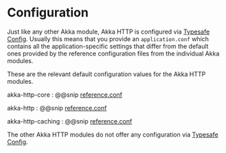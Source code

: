 # Configuration

Just like any other Akka module, Akka HTTP is configured via [Typesafe Config](https://github.com/lightbend/config).
Usually this means that you provide an `application.conf` which contains all the application-specific settings that
differ from the default ones provided by the reference configuration files from the individual Akka modules.

These are the relevant default configuration values for the Akka HTTP modules.

akka-http-core
:  @@snip [reference.conf](/akka-http-core/src/main/resources/reference.conf)

akka-http
:  @@snip [reference.conf](/akka-http/src/main/resources/reference.conf)

akka-http-caching
:  @@snip [reference.conf](/akka-http-caching/src/main/resources/reference.conf)

The other Akka HTTP modules do not offer any configuration via [Typesafe Config](https://github.com/lightbend/config).
